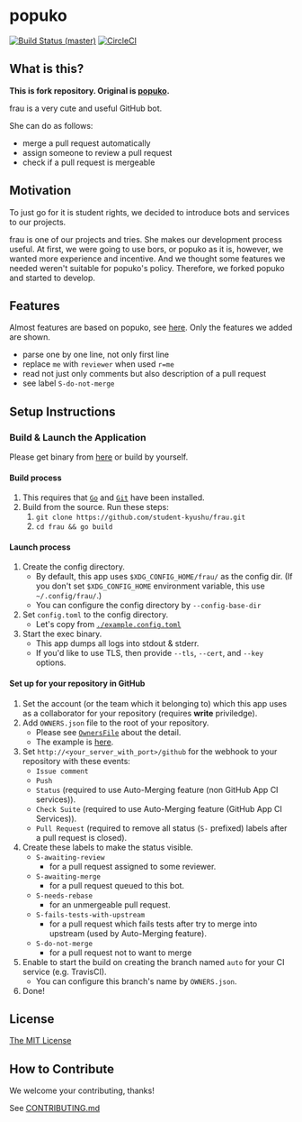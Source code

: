 # popuko

[![Build Status (master)](https://travis-ci.org/student-kyushu/frau.svg?branch=master)](https://travis-ci.org/student-kyushu/frau)
[![CircleCI](https://circleci.com/gh/student-kyushu/frau/tree/master.svg?style=svg)](https://circleci.com/gh/student-kyushu/frau/tree/master)

## What is this?

**This is fork repository. Original is [popuko](https://github.com/voyagegroup/popuko).**

frau is a very cute and useful GitHub bot.

She can do as follows:

* merge a pull request automatically
* assign someone to review a pull request
* check if a pull request is mergeable

## Motivation

To just go for it is student rights, we decided to introduce bots and services to our projects.

frau is one of our projects and tries. She makes our development process useful. At first, we were going to use bors, or popuko as it is, however, we wanted more experience and incentive. And we thought some features we needed weren't suitable for popuko's policy. Therefore, we forked popuko and started to develop.

## Features

Almost features are based on popuko, see [here](https://github.com/voyagegroup/popuko#features). Only the features we added are shown.

* parse one by one line, not only first line
* replace `me` with `reviewer` when used `r=me`
* read not just only comments but also description of a pull request
* see label `S-do-not-merge`

## Setup Instructions

### Build & Launch the Application

Please get binary from [here](https://github.com/student-kyushu/frau/releases) or build by yourself.

#### Build process

1. This requires that [`Go`](https://github.com/golang/go) and [`Git`](https://git-scm.com/) have been installed.
2. Build from the source. Run these steps:
    1. `git clone https://github.com/student-kyushu/frau.git`
    2. `cd frau && go build`

#### Launch process

1. Create the config directory.
    * By default, this app uses `$XDG_CONFIG_HOME/frau/` as the config dir.
        (If you don't set `$XDG_CONFIG_HOME` environment variable, this use `~/.config/frau/`.)
    * You can configure the config directory by `--config-base-dir`
2. Set `config.toml` to the config directory.
    * Let's copy from [`./example.config.toml`](./example.config.toml)
3. Start the exec binary.
    * This app dumps all logs into stdout & stderr.
    * If you'd like to use TLS, then provide `--tls`, `--cert`, and `--key` options.

#### Set up for your repository in GitHub

1. Set the account (or the team which it belonging to) which this app uses as a collaborator
    for your repository (requires __write__ priviledge).
2. Add `OWNERS.json` file to the root of your repository.
    * Please see [`OwnersFile`](./setting/ownersfile.go) about the detail.
    * The example is [here](./OWNERS.json).
3. Set `http://<your_server_with_port>/github` for the webhook to your repository with these events:
    * `Issue comment`
    * `Push`
    * `Status` (required to use Auto-Merging feature (non GitHub App CI services)).
    * `Check Suite` (required to use Auto-Merging feature (GitHub App CI Services)).
    * `Pull Request` (required to remove all status (`S-` prefixed) labels after a pull request is closed).
4. Create these labels to make the status visible.
    * `S-awaiting-review`
        * for a pull request assigned to some reviewer.
    * `S-awaiting-merge`
        * for a pull request queued to this bot.
    * `S-needs-rebase`
        * for an unmergeable pull request.
    * `S-fails-tests-with-upstream`
        * for a pull request which fails tests after try to merge into upstream (used by Auto-Merging feature).
    * `S-do-not-merge`
        * for a pull request not to want to merge
5. Enable to start the build on creating the branch named `auto` for your CI service (e.g. TravisCI).
    * You can configure this branch's name by `OWNERS.json`.
6. Done!

## License

[The MIT License](https://github.com/student-kyushu/frau/blob/master/LICENSE.MIT)

## How to Contribute

We welcome your contributing, thanks!

See [CONTRIBUTING.md](https://github.com/student-kyushu/frau/blob/master/CONTRIBUTING.md)

[homu]: https://github.com/barosl/homu
[servo-homu]: https://github.com/servo/homu
[highfive]: https://github.com/servo/highfive
[bors.tech]: https://bors.tech/
[github-rust-repo]: https://github.com/rust-lang/
[github-servo]: https://github.com/servo
[graydon's-entry]: http://graydon2.dreamwidth.org/1597.html
[bors-ng]: https://github.com/bors-ng/bors-ng
